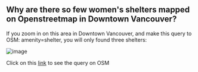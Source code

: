 ## Why are there so few women's shelters mapped on Openstreetmap in Downtown Vancouver?  

If you zoom in on this area in Downtown Vancouver, and make this query to OSM: amenity=shelter, you will only found three shelters:

![image](https://user-images.githubusercontent.com/40467487/117885452-b9e0f900-b262-11eb-9e2b-64c80384ca3d.png)

Click on this [link](https://overpass-turbo.eu/s/17dX) to see the query on OSM

